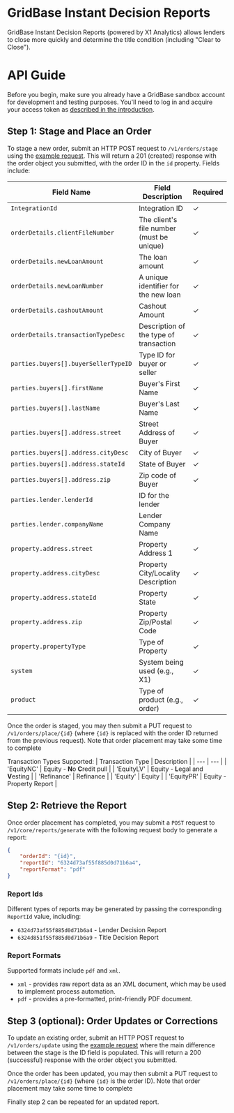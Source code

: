 # GridBase Instant Decision Reports

GridBase Instant Decision Reports (powered by X1 Analytics) allows lenders to close more quickly and determine the title condition (including "Clear to Close").

# API Guide

Before you begin, make sure you already have a GridBase sandbox account for development and testing purposes. You'll need to log in and acquire your access token as [described in the introduction](https://github.com/grid151/gridbase-samples#authentication-with-the-gridbase-api).

## Step 1: Stage and Place an Order

To stage a new order, submit an HTTP POST request to `/v1/orders/stage` using the [example request](01_stage.json). This will return a 201 (created) response with the order object you submitted, with the order ID in the `id` property. Fields include:

| Field Name                       | Field Description                     | Required |
|----------------------------------|---------------------------------------|----------|
| `IntegrationId`                  | Integration ID         | &check;  |
| `orderDetails.clientFileNumber`  | The client's file number (must be unique)      | &check;  |
| `orderDetails.newLoanAmount`     | The loan amount                   | &check;  |
| `orderDetails.newLoanNumber`     | A unique identifier for the new loan  | &check;  |
| `orderDetails.cashoutAmount`     | Cashout Amount                        | &check;  |
| `orderDetails.transactionTypeDesc`| Description of the type of transaction| &check;  |
| `parties.buyers[].buyerSellerTypeID` | Type ID for buyer or seller         | &check;  |
| `parties.buyers[].firstName`     | Buyer's First Name                    | &check;  |
| `parties.buyers[].lastName`      | Buyer's Last Name                     | &check;  |
| `parties.buyers[].address.street`| Street Address of Buyer               | &check;  |
| `parties.buyers[].address.cityDesc`| City of Buyer                        | &check;  |
| `parties.buyers[].address.stateId`| State of Buyer                       | &check;  |
| `parties.buyers[].address.zip`   | Zip code of Buyer                     | &check;  |
| `parties.lender.lenderId`        | ID for the lender                     |   |
| `parties.lender.companyName`     | Lender Company Name                   |   |
| `property.address.street`        | Property Address 1                    | &check;  |
| `property.address.cityDesc`      | Property City/Locality Description    | &check;  |
| `property.address.stateId`       | Property State                        | &check;  |
| `property.address.zip`           | Property Zip/Postal Code              | &check;  |
| `property.propertyType`          | Type of Property                      | &check;  |
| `system`                         | System being used (e.g., X1)          | &check;  |
| `product`                        | Type of product (e.g., order)         | &check;  |



Once the order is staged, you may then submit a PUT request to `/v1/orders/place/{id}` (where `{id}` is replaced with the order ID returned from the previous request). Note that order placement may take some time to complete

Transaction Types Supported:
| Transaction Type | Description |
| --- | --- |
| 'EquityNC' | Equity - **N**o **C**redit pull |
| 'EquityLV' | Equity - **L**egal and **V**esting |
| 'Refinance' | Refinance |
| 'Equity' | Equity |
| 'EquityPR' | Equity - Property Report |

## Step 2: Retrieve the Report

Once order placement has completed, you may submit a `POST` request to `/v1/core/reports/generate` with the following request body to generate a report:

```json
{
    "orderId": "{id}",
    "reportId": "6324d73af55f885d0d71b6a4",
    "reportFormat": "pdf"
}
```

### Report Ids

Different types of reports may be generated by passing the corresponding `ReportId` value, including:
- `6324d73af55f885d0d71b6a4` - Lender Decision Report
- `6324d851f55f885d0d71b6a9` - Title Decision Report

### Report Formats

Supported formats include `pdf` and `xml`.

- `xml` - provides raw report data as an XML document, which may be used to implement process automation. 
- `pdf` - provides a pre-formatted, print-friendly PDF document.


## Step 3 (optional): Order Updates or Corrections

To update an existing order, submit an HTTP POST request to `/v1/orders/update` using the [example request](01_update.json) where the main difference between the stage is the ID field is populated. This will return a 200 (successful) response with the order object you submitted.

Once the order has been updated, you may then submit a PUT request to `/v1/orders/place/{id}` (where `{id}` is the order ID). Note that order placement may take some time to complete

Finally step 2 can be repeated for an updated report.
